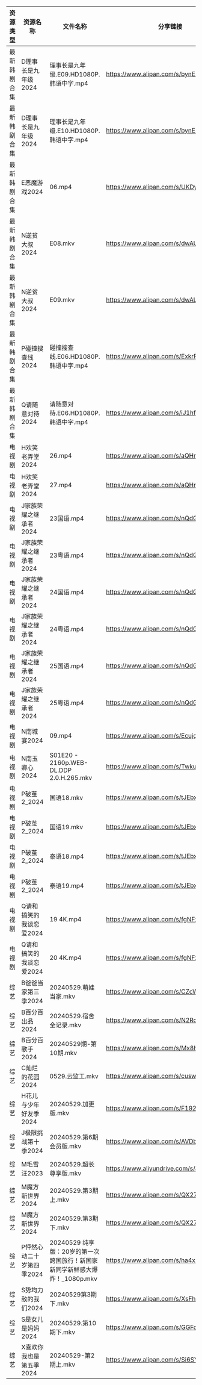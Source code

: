 | 资源类型   | 资源名称            | 文件名称                                             | 分享链接                                      | 更新时间                |
| ------ | --------------- | ------------------------------------------------ | ----------------------------------------- | ------------------- |
| 最新韩剧合集 | D理事长是九年级2024    | 理事长是九年级.E09.HD1080P.韩语中字.mp4                     | https://www.alipan.com/s/bynE3FP7dyz      | 2024-05-29 08:05:39 |
| 最新韩剧合集 | D理事长是九年级2024    | 理事长是九年级.E10.HD1080P.韩语中字.mp4                     | https://www.alipan.com/s/bynE3FP7dyz      | 2024-05-29 08:05:39 |
| 最新韩剧合集 | E恶魔游戏2024       | 06.mp4                                           | https://www.alipan.com/s/UKDyPbTuTjh      | 2024-05-29 14:06:07 |
| 最新韩剧合集 | N逆贫大叔2024       | E08.mkv                                          | https://www.alipan.com/s/dwAUEro9ajn      | 2024-05-29 16:06:38 |
| 最新韩剧合集 | N逆贫大叔2024       | E09.mkv                                          | https://www.alipan.com/s/dwAUEro9ajn      | 2024-05-29 16:06:37 |
| 最新韩剧合集 | P碰撞搜查线2024      | 碰撞搜查线.E06.HD1080P.韩语中字.mp4                       | https://www.alipan.com/s/ExkrRtDoNYC      | 2024-05-29 08:07:20 |
| 最新韩剧合集 | Q请随意对待2024      | 请随意对待.E06.HD1080P.韩语中字.mp4                       | https://www.alipan.com/s/iJ1hfG7FjwZ      | 2024-05-29 00:07:26 |
| 电视剧    | H欢笑老弄堂2024      | 26.mp4                                           | https://www.alipan.com/s/aQHrpgJiHnZ      | 2024-05-29 10:08:27 |
| 电视剧    | H欢笑老弄堂2024      | 27.mp4                                           | https://www.alipan.com/s/aQHrpgJiHnZ      | 2024-05-29 10:08:27 |
| 电视剧    | J家族荣耀之继承者2024   | 23国语.mp4                                         | https://www.alipan.com/s/nQdG1mVtEPN      | 2024-05-29 14:07:07 |
| 电视剧    | J家族荣耀之继承者2024   | 23粤语.mp4                                         | https://www.alipan.com/s/nQdG1mVtEPN      | 2024-05-29 14:07:06 |
| 电视剧    | J家族荣耀之继承者2024   | 24国语.mp4                                         | https://www.alipan.com/s/nQdG1mVtEPN      | 2024-05-29 14:07:06 |
| 电视剧    | J家族荣耀之继承者2024   | 24粤语.mp4                                         | https://www.alipan.com/s/nQdG1mVtEPN      | 2024-05-29 14:07:05 |
| 电视剧    | J家族荣耀之继承者2024   | 25国语.mp4                                         | https://www.alipan.com/s/nQdG1mVtEPN      | 2024-05-29 14:07:05 |
| 电视剧    | J家族荣耀之继承者2024   | 25粤语.mp4                                         | https://www.alipan.com/s/nQdG1mVtEPN      | 2024-05-29 14:07:05 |
| 电视剧    | N南城宴2024        | 09.mp4                                           | https://www.alipan.com/s/EcujqdaQJ8C      | 2024-05-29 14:07:41 |
| 电视剧    | N南玉卿心2024       | S01E20 - 2160p.WEB-DL.DDP 2.0.H.265.mkv          | https://www.alipan.com/s/TwkuXQKfGqm      | 2024-05-29 14:07:44 |
| 电视剧    | P破茧2_2024       | 国语18.mkv                                         | https://www.alipan.com/s/tJEbxwiiXXs      | 2024-05-29 14:08:06 |
| 电视剧    | P破茧2_2024       | 国语19.mkv                                         | https://www.alipan.com/s/tJEbxwiiXXs      | 2024-05-29 14:08:06 |
| 电视剧    | P破茧2_2024       | 泰语18.mp4                                         | https://www.alipan.com/s/tJEbxwiiXXs      | 2024-05-29 14:08:05 |
| 电视剧    | P破茧2_2024       | 泰语19.mp4                                         | https://www.alipan.com/s/tJEbxwiiXXs      | 2024-05-29 14:08:05 |
| 电视剧    | Q请和搞笑的我谈恋爱2024  | 19 4K.mp4                                        | https://www.alipan.com/s/fgNFxqmShaR      | 2024-05-29 14:10:53 |
| 电视剧    | Q请和搞笑的我谈恋爱2024  | 20 4K.mp4                                        | https://www.alipan.com/s/fgNFxqmShaR      | 2024-05-29 14:10:52 |
| 综艺     | B爸爸当家第三季2024    | 20240529.萌娃当家.mkv                                | https://www.alipan.com/s/CZcWZGAe35k      | 2024-05-29 14:12:21 |
| 综艺     | B百分百出品2024      | 20240529.宿舍全记录.mkv                               | https://www.alipan.com/s/N2RcoMVTDZC      | 2024-05-29 14:12:24 |
| 综艺     | B百分百歌手2024      | 20240529期-第10期.mkv                               | https://www.alipan.com/s/Mx8hzxySwye      | 2024-05-29 14:12:26 |
| 综艺     | C灿烂的花园2024      | 0529.云监工.mkv                                     | https://www.alipan.com/s/cusw5oJaLFV      | 2024-05-29 14:12:34 |
| 综艺     | H花儿与少年好友季2024   | 20240529.加更版.mkv                                 | https://www.alipan.com/s/F192eKH9dMy      | 2024-05-29 14:12:58 |
| 综艺     | J极限挑战第十季2024    | 20240529.第6期 会员版.mkv                             | https://www.alipan.com/s/AVDbVKDwyT9      | 2024-05-29 14:13:03 |
| 综艺     | M毛雪汪2023        | 20240529.超长尊享版.mkv                               | https://www.aliyundrive.com/s/asPqfgPRqAg | 2024-05-29 14:13:09 |
| 综艺     | M魔方新世界2024      | 20240529.第3期上.mkv                                | https://www.alipan.com/s/QX27Hz4Mb8P      | 2024-05-29 14:13:15 |
| 综艺     | M魔方新世界2024      | 20240529.第3期下.mkv                                | https://www.alipan.com/s/QX27Hz4Mb8P      | 2024-05-29 14:13:14 |
| 综艺     | P怦然心动二十岁第四季2024 | 20240529 纯享版：20岁的第一次跨国旅行！新国家新同学新鲜感大爆炸！_1080p.mkv | https://www.alipan.com/s/ha4xzKnmVsm      | 2024-05-29 14:13:31 |
| 综艺     | S势均力敌的我们2024    | 20240529第3期下.mkv                                 | https://www.alipan.com/s/XsFhEtje2h7      | 2024-05-29 14:13:43 |
| 综艺     | S是女儿是妈妈2024     | 20240529.第10期下.mkv                               | https://www.alipan.com/s/GGFq6YSak3R      | 2024-05-29 14:13:46 |
| 综艺     | X喜欢你我也是第五季2024  | 20240529-第2期上.mkv                                | https://www.alipan.com/s/Si6SYux7pfw      | 2024-05-29 14:14:02 |

